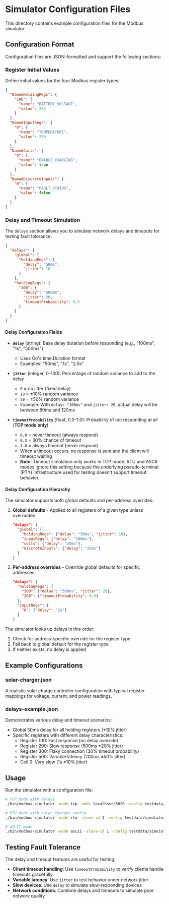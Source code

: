 # Simulator Configuration Files

This directory contains example configuration files for the Modbus simulator.

## Configuration Format

Configuration files are JSON-formatted and support the following sections:

### Register Initial Values

Define initial values for the four Modbus register types:

```json
{
  "NamedHoldingRegs": {
    "100": {
      "name": "BATTERY_VOLTAGE",
      "value": 245
    }
  },
  "NamedInputRegs": {
    "0": {
      "name": "TEMPERATURE",
      "value": 250
    }
  },
  "NamedCoils": {
    "0": {
      "name": "ENABLE_CHARGING",
      "value": true
    }
  },
  "NamedDiscreteInputs": {
    "0": {
      "name": "FAULT_STATUS",
      "value": false
    }
  }
}
```

### Delay and Timeout Simulation

The `delays` section allows you to simulate network delays and timeouts for testing fault tolerance:

```json
{
  "delays": {
    "global": {
      "holdingRegs": {
        "delay": "50ms",
        "jitter": 10
      }
    },
    "holdingRegs": {
      "100": {
        "delay": "500ms",
        "jitter": 20,
        "timeoutProbability": 0.3
      }
    }
  }
}
```

#### Delay Configuration Fields

- **`delay`** (string): Base delay duration before responding (e.g., "100ms", "1s", "500ms")
  - Uses Go's time.Duration format
  - Examples: "50ms", "1s", "2.5s"

- **`jitter`** (integer, 0-100): Percentage of random variance to add to the delay
  - `0` = no jitter (fixed delay)
  - `10` = ±10% random variance
  - `50` = ±50% random variance
  - Example: With `delay: "100ms"` and `jitter: 20`, actual delay will be between 80ms and 120ms

- **`timeoutProbability`** (float, 0.0-1.0): Probability of not responding at all (**TCP mode only**)
  - `0.0` = never timeout (always respond)
  - `0.3` = 30% chance of timeout
  - `1.0` = always timeout (never respond)
  - When a timeout occurs, no response is sent and the client will timeout waiting
  - **Note**: Timeout simulation only works in TCP mode. RTU and ASCII modes ignore this setting because the underlying pseudo-terminal (PTY) infrastructure used for testing doesn't support timeout behavior.

#### Delay Configuration Hierarchy

The simulator supports both global defaults and per-address overrides:

1. **Global defaults** - Applied to all registers of a given type unless overridden:
   ```json
   "delays": {
     "global": {
       "holdingRegs": {"delay": "50ms", "jitter": 10},
       "inputRegs": {"delay": "100ms"},
       "coils": {"delay": "25ms"},
       "discreteInputs": {"delay": "25ms"}
     }
   }
   ```

2. **Per-address overrides** - Override global defaults for specific addresses:
   ```json
   "delays": {
     "holdingRegs": {
       "100": {"delay": "500ms", "jitter": 20},
       "200": {"timeoutProbability": 0.5}
     },
     "inputRegs": {
       "0": {"delay": "2s"}
     }
   }
   ```

The simulator looks up delays in this order:
1. Check for address-specific override for the register type
2. Fall back to global default for the register type
3. If neither exists, no delay is applied

## Example Configurations

### solar-charger.json

A realistic solar charge controller configuration with typical register mappings for voltage, current, and power readings.

### delays-example.json

Demonstrates various delay and timeout scenarios:
- Global 50ms delay for all holding registers (±10% jitter)
- Specific registers with different delay characteristics:
  - Register 100: Fast response (no delay override)
  - Register 200: Slow response (500ms ±20% jitter)
  - Register 300: Flaky connection (30% timeout probability)
  - Register 500: Variable latency (200ms ±50% jitter)
  - Coil 0: Very slow (1s ±10% jitter)

## Usage

Run the simulator with a configuration file:

```bash
# TCP mode with delays
./bin/modbus-simulator -mode tcp -addr localhost:5020 -config testdata/simulator/delays-example.json

# RTU mode with solar charger config
./bin/modbus-simulator -mode rtu -slave-id 1 -config testdata/simulator/solar-charger.json

# ASCII mode
./bin/modbus-simulator -mode ascii -slave-id 1 -config testdata/simulator/delays-example.json
```

## Testing Fault Tolerance

The delay and timeout features are useful for testing:
- **Client timeout handling**: Use `timeoutProbability` to verify clients handle timeouts gracefully
- **Variable latency**: Use `jitter` to test behavior under network jitter
- **Slow devices**: Use `delay` to simulate slow-responding devices
- **Network conditions**: Combine delays and timeouts to simulate poor network quality
